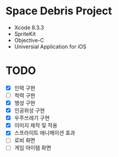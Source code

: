 # Space Debris Project
* Xcode 8.3.3
* SpriteKit
* Objective-C
* Universial Application for iOS

# TODO
- [x] 인력 구현
- [ ] 척력 구현
- [x] 행성 구현
- [x] 인공위성 구현
- [x] 우주쓰레기 구현
- [x] 이미지 제작 및 적용
- [x] 스프라이트 애니메이션 효과
- [ ] 로비 화면
- [ ] 게임 아이템 화면
